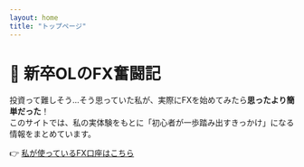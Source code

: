```yaml
---
layout: home
title: "トップページ"
---
```


# 🌸 新卒OLのFX奮闘記
投資って難しそう…そう思っていた私が、実際にFXを始めてみたら**思ったより簡単だった**！  
このサイトでは、私の実体験をもとに「初心者が一歩踏み出すきっかけ」になる情報をまとめています。

👉 [私が使っているFX口座はこちら](compare.md)
